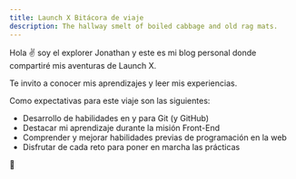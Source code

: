```yaml
---
title: Launch X Bitácora de viaje
description: The hallway smelt of boiled cabbage and old rag mats.
---
```


Hola ✌️  soy el explorer Jonathan y este es mi blog personal donde compartiré mis aventuras de Launch X.

Te invito a conocer mis aprendizajes y leer mis experiencias.


Como expectativas para este viaje son las siguientes:

- Desarrollo de habilidades en y para Git (y GitHub)
- Destacar mi aprendizaje durante la misión Front-End
- Comprender y mejorar habilidades previas de programación en la web
- Disfrutar de cada reto para poner en marcha las prácticas

🚀
